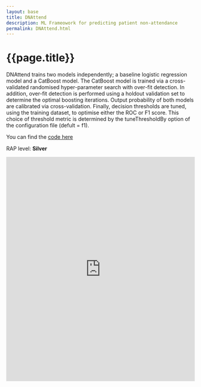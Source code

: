 ```yaml
---
layout: base 
title: DNAttend
description: ML Frameowork for predicting patient non-attendance
permalink: DNAttend.html
---
```


# {{page.title}}

DNAttend trains two models independently; a baseline logistic regression model and a CatBoost model. The CatBoost model is trained via a cross-validated randomised hyper-parameter search with over-fit detection. In addition, over-fit detection is performed using a holdout validation set to determine the optimal boosting iterations. Output probability of both models are calibrated via cross-validation. Finally, decision thresholds are tuned, using the training dataset, to optimise either the ROC or F1 score. This choice of threshold metric is determined by the tuneThresholdBy option of the configuration file (defult = f1).

You can find the [code here](https://github.com/nhsx/dna-risk-predict/tree/main)

RAP level: **Silver**

<iframe src="https://nhsx.github.io/dna-risk-predict/" width="100%" height="600" frameborder="0" scrolling="yes"></iframe>
